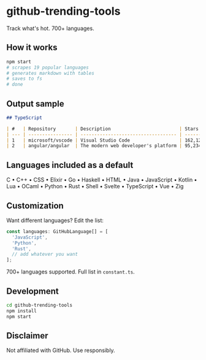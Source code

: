 # github-trending-tools

Track what's hot. 700+ languages.

## How it works

```bash
npm start
# scrapes 19 popular languages
# generates markdown with tables
# saves to fs
# done
```

## Output sample

```markdown
## TypeScript

| #   | Repository       | Description                         | Stars   | Forks  | Today |
| --- | ---------------- | ----------------------------------- | ------- | ------ | ----- |
| 1   | microsoft/vscode | Visual Studio Code                  | 162,127 | 28,513 | 89    |
| 2   | angular/angular  | The modern web developer's platform | 95,234  | 25,012 | 45    |
```

## Languages included as a default

C • C++ • CSS • Elixir • Go • Haskell • HTML • Java • JavaScript • Kotlin • Lua • OCaml • Python • Rust • Shell • Svelte • TypeScript • Vue • Zig

## Customization

Want different languages? Edit the list:

```typescript
const languages: GitHubLanguage[] = [
  'JavaScript',
  'Python',
  'Rust',
  // add whatever you want
];
```

700+ languages supported. Full list in `constant.ts`.

## Development

```bash
cd github-trending-tools
npm install
npm start
```

## Disclaimer

Not affiliated with GitHub. Use responsibly.
